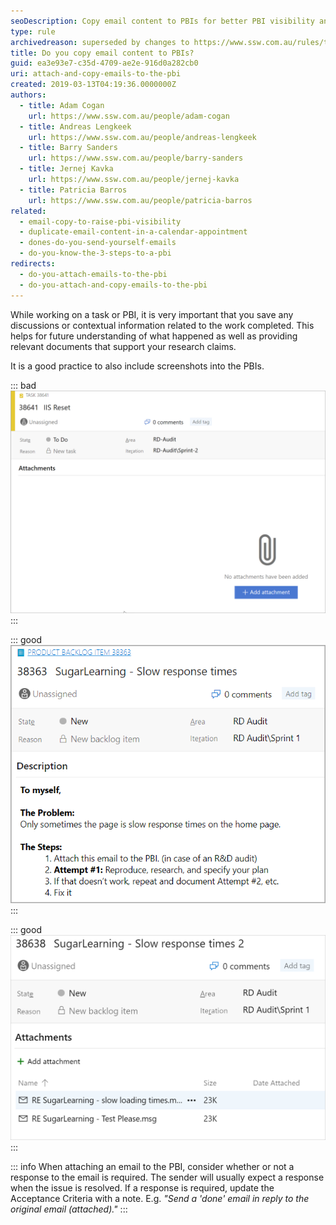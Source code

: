 ```yaml
---
seoDescription: Copy email content to PBIs for better PBI visibility and easier future reference.
type: rule
archivedreason: superseded by changes to https://www.ssw.com.au/rules/turn-emails-into-pbis
title: Do you copy email content to PBIs?
guid: ea3e93e7-c35d-4709-ae2e-916d0a282cb0
uri: attach-and-copy-emails-to-the-pbi
created: 2019-03-13T04:19:36.0000000Z
authors:
  - title: Adam Cogan
    url: https://www.ssw.com.au/people/adam-cogan
  - title: Andreas Lengkeek
    url: https://www.ssw.com.au/people/andreas-lengkeek
  - title: Barry Sanders
    url: https://www.ssw.com.au/people/barry-sanders
  - title: Jernej Kavka
    url: https://www.ssw.com.au/people/jernej-kavka
  - title: Patricia Barros
    url: https://www.ssw.com.au/people/patricia-barros
related:
  - email-copy-to-raise-pbi-visibility
  - duplicate-email-content-in-a-calendar-appointment
  - dones-do-you-send-yourself-emails
  - do-you-know-the-3-steps-to-a-pbi
redirects:
  - do-you-attach-emails-to-the-pbi
  - do-you-attach-and-copy-emails-to-the-pbi
---
```


While working on a task or PBI, it is very important that you save any discussions or contextual information related to the work completed. This helps for future understanding of what happened as well as providing relevant documents that support your research claims.

It is a good practice to also include screenshots into the PBIs.

<!--endintro-->

::: bad  
![Figure: Bad example - An important task is missing context](no-email-attached.png)  
:::

::: good  
![Figure: Good example - Email is copied to the description](email-in-the-description.png)  
:::

::: good  
![Figure: Good example - Related emails are attached to the PBI](email-attached-to-the-pbi.png)  
:::

::: info
When attaching an email to the PBI, consider whether or not a response to the email is required. The sender will usually expect a response when the issue is resolved. If a response is required, update the Acceptance Criteria with a note. E.g. _"Send a 'done' email in reply to the original email (attached)."_
:::

